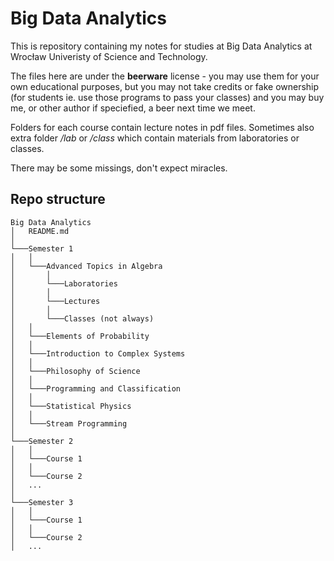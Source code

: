 # Big Data Analytics

This is repository containing my notes for studies at Big Data Analytics 
at Wrocław Univeristy of Science and Technology. 

The files here are under the **beerware** license - you may use them for your own educational purposes, but you may not take credits or fake ownership (for students ie. use those programs to pass your classes) and you may buy me, or other author if speciefied, a beer next time we meet.

Folders for each course contain lecture notes in pdf files. Sometimes also
extra folder */lab* or  */class* which contain materials from laboratories 
or classes.

There may be some missings, don't expect miracles.

## Repo structure

```
Big Data Analytics
│   README.md  
│ 
└───Semester 1
│   │
│   └───Advanced Topics in Algebra
│       │   
│       └───Laboratories
│       │   
│       └───Lectures
│       │   
│       └───Classes (not always)
│   │
│   └───Elements of Probability
│   │
│   └───Introduction to Complex Systems
│   │
│   └───Philosophy of Science
│   │
│   └───Programming and Classification
│   │
│   └───Statistical Physics
│   │
│   └───Stream Programming
│   
└───Semester 2
│   │
│   └───Course 1
│   │
│   └───Course 2
│   ...
│   
└───Semester 3
│   │
│   └───Course 1
│   │
│   └───Course 2
│   ...
```
